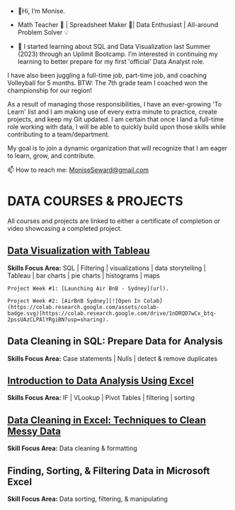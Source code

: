- 👋Hi, I’m Monise.
  
- Math Teacher :abacus: | Spreadsheet Maker :ledger:| Data Enthusiast | All-around Problem Solver :bulb: 

- 👀 I started learning about SQL and Data Visualization last Summer (2023) through an Uplimit Bootcamp. I’m interested in continuing my learning to better prepare for my first 'official' Data Analyst role.

I have also been juggling a full-time job, part-time job, and coaching Volleyball for 5 months. BTW: The 7th grade team I coached won the championship for our region! 

As a result of managing those responsibilities, I have an ever-growing 'To Learn' list and I am making use of every extra minute to practice, create projects, and keep my Git updated. I am certain that once I land a full-time role working with data, I will be able to quickly build upon those skills while contributing to a team/department.

My goal is to join a dynamic organization that will recognize that I am eager to learn, grow, and contribute.

 📫 How to reach me: MoniseSeward@gmail.com


# **DATA COURSES & PROJECTS**

All courses and projects are linked to either a certificate of completion or video showcasing a completed project.

## **[Data Visualization with Tableau](https://api.accredible.com/v1/frontend/credential_website_embed_image/certificate/79462872)**

**Skills Focus Area:** SQL | Filtering | visualizations | data storytelling | Tableau | bar charts | pie charts | histograms | maps

    Project Week #1: [Launching Air BnB - Sydney](url).

    Project Week #2: [AirBnB Sydney][![Open In Colab](https://colab.research.google.com/assets/colab-badge.svg)]https://colab.research.google.com/drive/1nDRQD7wCx_btq-2pssUAzCLPAlYRgiBN?usp=sharing).

    
 ## **Data Cleaning in SQL: Prepare Data for Analysis**
 **Skills Focus Area:** Case statements | Nulls | detect & remove duplicates
 
## **[Introduction to Data Analysis Using Excel](https://coursera.org/share/f8c05004f75a151f02ac34b0f0fca6fc)**

**Skills Focus Area:** IF | VLookup | Pivot Tables | filtering | sorting

## **[Data Cleaning in Excel: Techniques to Clean Messy Data](https://drive.google.com/file/d/1whvLcHVg2A8AMSwZch1FuDepmxDItXWl/view?usp=sharing)**

**Skill Focus Area:** Data cleaning & formatting

## **Finding, Sorting, & Filtering Data in Microsoft Excel**

**Skill Focus Area:** Data sorting, filtering, & manipulating


<!---
MLSeward/MLSeward is a ✨ special ✨ repository because its `README.md` (this file) appears on your GitHub profile.
You can click the Preview link to take a look at your changes.
--->
